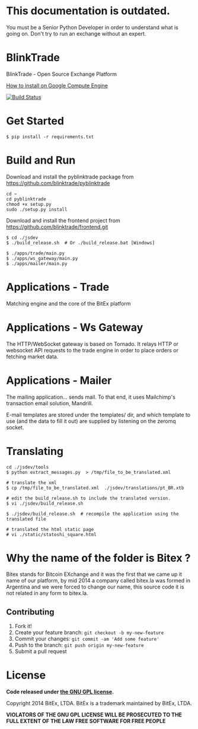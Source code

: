 # This documentation is outdated.
You must be a Senior Python Developer in order to understand what is going on. Don't try to run an exchange without an expert.

BlinkTrade
=====

BlinkTrade - Open Source Exchange Platform

[How to install on Google Compute Engine](https://github.com/blinktrade/bitex/wiki/HOW-TO-DEPLOY-BLINKTRADE-ON-GOOGLE-COMPUTE-ENGINE) 

[![Build Status](https://travis-ci.org/blinktrade/bitex.svg?branch=master)](https://travis-ci.org/blinktrade/bitex)

# Get Started

```
$ pip install -r requirements.txt
```

# Build and Run

Download and install the pyblinktrade package from https://github.com/blinktrade/pyblinktrade

```
cd ~
cd pyblinktrade
chmod +x setup.py
sudo ./setup.py install
```

Download and install the frontend project from https://github.com/blinktrade/frontend.git

```
$ cd ./jsdev
$ ./build_release.sh  # Or ./build_release.bat [Windows]

$ ./apps/trade/main.py
$ ./apps/ws_gateway/main.py
$ ./apps/mailer/main.py
```

# Applications - Trade
Matching engine and the core of the BitEx platform

# Applications - Ws Gateway
The HTTP/WebSocket gateway is based on Tornado.  It relays HTTP or websocket API
requests to the trade engine in order to place orders or fetching market data.

# Applications - Mailer
The mailing application... sends mail. To that end, 
it uses Mailchimp's transaction email solution, Mandrill.

E-mail templates are stored under the templates/ dir,
and which template to use (and the data to fill it out)
are supplied by listening on the zeromq socket.

# Translating

```
cd ./jsdev/tools
$ python extract_messages.py  > /tmp/file_to_be_translated.xml

# translate the xml
$ cp /tmp/file_to_be_translated.xml  ./jsdev/translations/pt_BR.xtb

# edit the build_release.sh to include the translated version.
$ vi ./jsdev/build_release.sh

$ ./jsdev/build_release.sh  # recompile the application using the translated file

# translated the html static page
# vi ./static/statoshi_square.html
```

# Why the name of the folder is Bitex ?

Bitex stands for Bitcoin EXchange and it was the first that we came up it name of our platform, by mid 2014 a company called bitex.la was formed in Argentina and we were forced to change our name, this source code it is not related in any form to bitex.la.

## Contributing
 
1. Fork it!
2. Create your feature branch: `git checkout -b my-new-feature`
3. Commit your changes: `git commit -am 'Add some feature'`
4. Push to the branch: `git push origin my-new-feature`
5. Submit a pull request

# License

**Code released under [the GNU GPL license](https://github.com/pinhopro/bitex/blob/master/LICENSE).**

Copyright 2014 BitEx, LTDA. BitEx is a trademark maintained by BitEx, LTDA.

**VIOLATORS OF THE GNU GPL LICENSE WILL BE PROSECUTED TO THE FULL EXTENT OF THE LAW**
**FREE SOFTWARE FOR FREE PEOPLE**
